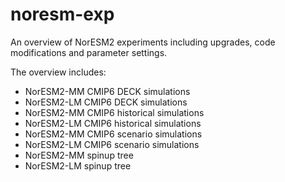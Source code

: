 # noresm-exp
An overview of NorESM2 experiments including upgrades, code modifications and parameter settings. 

The overview includes: 
 - NorESM2-MM CMIP6 DECK simulations 
 - NorESM2-LM CMIP6 DECK simulations 
 - NorESM2-MM CMIP6 historical simulations 
 - NorESM2-LM CMIP6 historical simulations 
 - NorESM2-MM CMIP6 scenario simulations 
 - NorESM2-LM CMIP6 scenario simulations 
 - NorESM2-MM spinup tree
 - NorESM2-LM spinup tree
 
